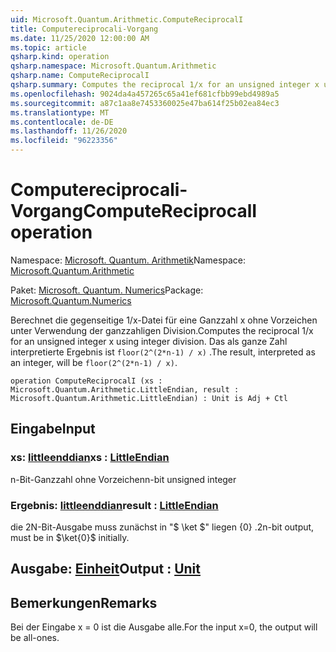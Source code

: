 ```yaml
---
uid: Microsoft.Quantum.Arithmetic.ComputeReciprocalI
title: Computereciprocali-Vorgang
ms.date: 11/25/2020 12:00:00 AM
ms.topic: article
qsharp.kind: operation
qsharp.namespace: Microsoft.Quantum.Arithmetic
qsharp.name: ComputeReciprocalI
qsharp.summary: Computes the reciprocal 1/x for an unsigned integer x using integer division. The result, interpreted as an integer, will be `floor(2^(2*n-1) / x)`.
ms.openlocfilehash: 9024da4a457265c65a41ef681cfbb99ebd4989a5
ms.sourcegitcommit: a87c1aa8e7453360025e47ba614f25b02ea84ec3
ms.translationtype: MT
ms.contentlocale: de-DE
ms.lasthandoff: 11/26/2020
ms.locfileid: "96223356"
---
```

# <a name="computereciprocali-operation"></a><span data-ttu-id="04974-102">Computereciprocali-Vorgang</span><span class="sxs-lookup"><span data-stu-id="04974-102">ComputeReciprocalI operation</span></span>

<span data-ttu-id="04974-103">Namespace: [Microsoft. Quantum. Arithmetik](xref:Microsoft.Quantum.Arithmetic)</span><span class="sxs-lookup"><span data-stu-id="04974-103">Namespace: [Microsoft.Quantum.Arithmetic](xref:Microsoft.Quantum.Arithmetic)</span></span>

<span data-ttu-id="04974-104">Paket: [Microsoft. Quantum. Numerics](https://nuget.org/packages/Microsoft.Quantum.Numerics)</span><span class="sxs-lookup"><span data-stu-id="04974-104">Package: [Microsoft.Quantum.Numerics](https://nuget.org/packages/Microsoft.Quantum.Numerics)</span></span>


<span data-ttu-id="04974-105">Berechnet die gegenseitige 1/x-Datei für eine Ganzzahl x ohne Vorzeichen unter Verwendung der ganzzahligen Division.</span><span class="sxs-lookup"><span data-stu-id="04974-105">Computes the reciprocal 1/x for an unsigned integer x using integer division.</span></span> <span data-ttu-id="04974-106">Das als ganze Zahl interpretierte Ergebnis ist `floor(2^(2*n-1) / x)` .</span><span class="sxs-lookup"><span data-stu-id="04974-106">The result, interpreted as an integer, will be `floor(2^(2*n-1) / x)`.</span></span>

```qsharp
operation ComputeReciprocalI (xs : Microsoft.Quantum.Arithmetic.LittleEndian, result : Microsoft.Quantum.Arithmetic.LittleEndian) : Unit is Adj + Ctl
```


## <a name="input"></a><span data-ttu-id="04974-107">Eingabe</span><span class="sxs-lookup"><span data-stu-id="04974-107">Input</span></span>

### <a name="xs--littleendian"></a><span data-ttu-id="04974-108">xs: [littleenddian](xref:Microsoft.Quantum.Arithmetic.LittleEndian)</span><span class="sxs-lookup"><span data-stu-id="04974-108">xs : [LittleEndian](xref:Microsoft.Quantum.Arithmetic.LittleEndian)</span></span>

<span data-ttu-id="04974-109">n-Bit-Ganzzahl ohne Vorzeichen</span><span class="sxs-lookup"><span data-stu-id="04974-109">n-bit unsigned integer</span></span>


### <a name="result--littleendian"></a><span data-ttu-id="04974-110">Ergebnis: [littleenddian](xref:Microsoft.Quantum.Arithmetic.LittleEndian)</span><span class="sxs-lookup"><span data-stu-id="04974-110">result : [LittleEndian](xref:Microsoft.Quantum.Arithmetic.LittleEndian)</span></span>

<span data-ttu-id="04974-111">die 2N-Bit-Ausgabe muss zunächst in "$ \ket $" liegen {0} .</span><span class="sxs-lookup"><span data-stu-id="04974-111">2n-bit output, must be in $\ket{0}$ initially.</span></span>



## <a name="output--unit"></a><span data-ttu-id="04974-112">Ausgabe: [Einheit](xref:microsoft.quantum.lang-ref.unit)</span><span class="sxs-lookup"><span data-stu-id="04974-112">Output : [Unit](xref:microsoft.quantum.lang-ref.unit)</span></span>



## <a name="remarks"></a><span data-ttu-id="04974-113">Bemerkungen</span><span class="sxs-lookup"><span data-stu-id="04974-113">Remarks</span></span>

<span data-ttu-id="04974-114">Bei der Eingabe x = 0 ist die Ausgabe alle.</span><span class="sxs-lookup"><span data-stu-id="04974-114">For the input x=0, the output will be all-ones.</span></span>